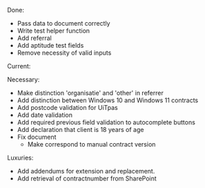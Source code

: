 Done:

- Pass data to document correctly
- Write test helper function
- Add referral
- Add aptitude test fields
- Remove necessity of valid inputs

Current:



Necessary:

- Make distinction 'organisatie' and 'other' in referrer
- Add distinction between Windows 10 and Windows 11 contracts
- Add postcode validation for UiTpas
- Add date validation
- Add required previous field validation to autocomplete buttons
- Add declaration that client is 18 years of age
- Fix document
	- Make correspond to manual contract version

Luxuries:

- Add addendums for extension and replacement.
- Add retrieval of contractnumber from SharePoint